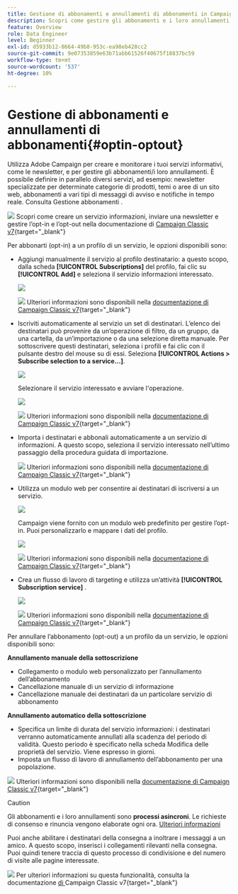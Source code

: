 ```yaml
---
title: Gestione di abbonamenti e annullamenti di abbonamenti in Campaign
description: Scopri come gestire gli abbonamenti e i loro annullamenti in Campaign v8
feature: Overview
role: Data Engineer
level: Beginner
exl-id: d5933b12-8664-49b8-953c-ea98eb428cc2
source-git-commit: 9e07353859e63b71abb61526f40675f18837bc59
workflow-type: tm+mt
source-wordcount: '537'
ht-degree: 10%

---
```


# Gestione di abbonamenti e annullamenti di abbonamenti{#optin-optout}

Utilizza Adobe Campaign per creare e monitorare i tuoi servizi informativi, come le newsletter, e per gestire gli abbonamenti/i loro annullamenti. È possibile definire in parallelo diversi servizi, ad esempio: newsletter specializzate per determinate categorie di prodotti, temi o aree di un sito web, abbonamenti a vari tipi di messaggi di avviso e notifiche in tempo reale. Consulta Gestione abbonamenti .

![](../assets/do-not-localize/book.png) Scopri come creare un servizio informazioni, inviare una newsletter e gestire l’opt-in e l’opt-out nella documentazione di  [Campaign Classic v7](https://experienceleague.adobe.com/docs/campaign-classic/using/sending-messages/subscriptions-and-referrals/managing-subscriptions.html){target=&quot;_blank&quot;}

Per abbonarti (opt-in) a un profilo di un servizio, le opzioni disponibili sono:

* Aggiungi manualmente il servizio al profilo destinatario: a questo scopo, dalla scheda **[!UICONTROL Subscriptions]** del profilo, fai clic su **[!UICONTROL Add]** e seleziona il servizio informazioni interessato.

   ![](assets/subscribe-to-a-service.png)

   ![](../assets/do-not-localize/book.png) Ulteriori informazioni sono disponibili nella [documentazione di Campaign Classic v7](https://experienceleague.adobe.com/docs/campaign-classic/using/getting-started/profile-management/editing-a-profile.html?lang=en#deliveries-tab){target=&quot;_blank&quot;}

* Iscriviti automaticamente al servizio un set di destinatari. L’elenco dei destinatari può provenire da un’operazione di filtro, da un gruppo, da una cartella, da un’importazione o da una selezione diretta manuale. Per sottoscrivere questi destinatari, seleziona i profili e fai clic con il pulsante destro del mouse su di essi. Seleziona **[!UICONTROL Actions > Subscribe selection to a service...]**.

   ![](assets/subscribe-selection.png)

   Selezionare il servizio interessato e avviare l&#39;operazione.

   ![](assets/subscribe-confirm.png)

   ![](../assets/do-not-localize/book.png) Ulteriori informazioni sono disponibili nella [documentazione di Campaign Classic v7](https://experienceleague.adobe.com/docs/campaign-classic/using/getting-started/profile-management/editing-a-profile.html?lang=en#deliveries-tab){target=&quot;_blank&quot;}


* Importa i destinatari e abbonali automaticamente a un servizio di informazioni. A questo scopo, seleziona il servizio interessato nell’ultimo passaggio della procedura guidata di importazione.

   ![](../assets/do-not-localize/book.png) Ulteriori informazioni sono disponibili nella [documentazione di Campaign Classic v7](https://experienceleague.adobe.com/docs/campaign-classic/using/getting-started/importing-and-exporting-data/generic-imports-exports/executing-import-jobs.html?lang=en#step-5---additional-step-when-importing-recipients){target=&quot;_blank&quot;}

* Utilizza un modulo web per consentire ai destinatari di iscriversi a un servizio.

   ![](assets/opt-in-webapp.png)

   Campaign viene fornito con un modulo web predefinito per gestire l’opt-in. Puoi personalizzarlo e mappare i dati del profilo.

   ![](assets/web-app.png)

   ![](../assets/do-not-localize/book.png) Ulteriori informazioni sono disponibili nella [documentazione di Campaign Classic v7](https://experienceleague.adobe.com/docs/campaign-classic/using/designing-content/web-forms/use-cases--web-forms.html?lang=en#create-a-subscription--form-with-double-opt-in){target=&quot;_blank&quot;}


* Crea un flusso di lavoro di targeting e utilizza un’attività **[!UICONTROL Subscription service]** .

   ![](assets/wf-subscription.png)

   ![](../assets/do-not-localize/book.png) Ulteriori informazioni sono disponibili nella [documentazione di Campaign Classic v7](https://experienceleague.adobe.com/docs/campaign-classic/using/automating-with-workflows/targeting-activities/subscription-services.html?lang=en#example--subscribe-a-list-of-recipients-to-a-newsletter){target=&quot;_blank&quot;}

Per annullare l’abbonamento (opt-out) a un profilo da un servizio, le opzioni disponibili sono:

**Annullamento manuale della sottoscrizione**

* Collegamento o modulo web personalizzato per l’annullamento dell’abbonamento
* Cancellazione manuale di un servizio di informazione
* Cancellazione manuale dei destinatari da un particolare servizio di abbonamento

**Annullamento automatico della sottoscrizione**

* Specifica un limite di durata del servizio informazioni: i destinatari verranno automaticamente annullati alla scadenza del periodo di validità. Questo periodo è specificato nella scheda Modifica delle proprietà del servizio. Viene espresso in giorni.
* Imposta un flusso di lavoro di annullamento dell’abbonamento per una popolazione.

![](../assets/do-not-localize/book.png) Ulteriori informazioni sono disponibili nella [documentazione di Campaign Classic v7](https://experienceleague.adobe.com/docs/campaign-classic/using/sending-messages/subscriptions-and-referrals/managing-subscriptions.html?lang=en#unsubscribing-a-recipient-from-a-service){target=&quot;_blank&quot;}


>[!CAUTION]
>
>Gli abbonamenti e i loro annullamenti sono **processi asincroni**. Le richieste di consenso e rinuncia vengono elaborate ogni ora. [Ulteriori informazioni](../dev/new-apis.md#sub-apis)

Puoi anche abilitare i destinatari della consegna a inoltrare i messaggi a un amico. A questo scopo, inserisci i collegamenti rilevanti nella consegna. Puoi quindi tenere traccia di questo processo di condivisione e del numero di visite alle pagine interessate.

![](../assets/do-not-localize/book.png) Per ulteriori informazioni su questa funzionalità, consulta la documentazione [ di ](https://experienceleague.adobe.com/docs/campaign-classic/using/sending-messages/subscriptions-and-referrals/viral-and-social-marketing.html?lang=en#viral-marketing--forward-to-a-friend)Campaign Classic v7{target=&quot;_blank&quot;}

